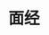 ---
title: 面经
description: BOBBY的面试记录
image:

# Badge style
style:
    background: "#2a9d8f"
    color: "#fff"
---